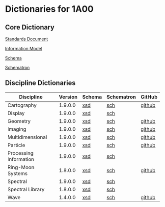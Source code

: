 # Dictionaries for 1A00

## Core Dictionary

[Standards Document](https://pds.nasa.gov/datastandards/documents/sr/v1/StdRef_1.10.0.pdf)

[Information Model](https://pds.nasa.gov/datastandards/documents/im/current/index_1A00.html)

[Schema](https://pds.nasa.gov/datastandards/schema/released/pds/v1/PDS4_PDS_1A00.xsd)

[Schematron](https://pds.nasa.gov/datastandards/schema/released/pds/v1/PDS4_PDS_1A00.sch)

## Discipline Dictionaries

|Discipline|Version|Schema|Schematron|GitHub
|-|-|-|-|-|
|Cartography|1.9.0.0|[xsd](https://pds.nasa.gov/datastandards/schema/released/cart/v1/PDS4_CART_1900.xsd)|[sch](https://pds.nasa.gov/datastandards/schema/released/cart/v1/PDS4_CART_1900.sch)|[github](https://github.com/nasa-pds-data-dictionaries/ldd-cart)|
|Display|1.9.0.0|[xsd](https://pds.nasa.gov/datastandards/schema/released/disp/v1/PDS4_DISP_1900.xsd)|[sch](https://pds.nasa.gov/datastandards/schema/released/disp/v1/PDS4_DISP_1900.sch)|
|Geometry|1.9.0.0|[xsd](https://pds.nasa.gov/datastandards/schema/released/geom/v1/PDS4_GEOM_1900_1510.xsd)|[sch](https://pds.nasa.gov/datastandards/schema/released/geom/v1/PDS4_GEOM_1900_1510.sch)|[github](https://github.com/nasa-pds-data-dictionaries/ldd-geom)|
|Imaging|1.9.0.0|[xsd](https://pds.nasa.gov/datastandards/schema/released/img/v1/PDS4_IMG_1900.xsd)|[sch](https://pds.nasa.gov/datastandards/schema/released/img/v1/PDS4_IMG_1900.sch)|[github](https://github.com/nasa-pds-data-dictionaries/ldd-imaging)|
|Multidimensional|1.9.0.0|[xsd](https://pds.nasa.gov/datastandards/schema/released/mission/multi/v1/PDS4_MULTI_1900_1000.xsd)|[sch](https://pds.nasa.gov/datastandards/schema/released/mission/multi/v1/PDS4_MULTI_1900_1000.sch)|[github](https://github.com/nasa-pds-data-dictionaries/ldd-multi)|
|Particle|1.9.0.0|[xsd](https://pds.nasa.gov/datastandards/schema/released/particle/v1/PDS4_PARTICLE_1900_1100.xsd)|[sch](https://pds.nasa.gov/datastandards/schema/released/particle/v1/PDS4_PARTICLE_1900_1100.sch)|[github](https://github.com/nasa-pds-data-dictionaries/ldd-particle)|
|Processing Information|1.9.0.0|[xsd](https://pds.nasa.gov/datastandards/schema/released/proc/v1/PDS4_PROC_1900.xsd)|[sch](https://pds.nasa.gov/datastandards/schema/released/proc/v1/PDS4_PROC_1900.sch)|
|Ring-Moon Systems|1.8.0.0|[xsd](https://pds.nasa.gov/datastandards/schema/released/rings/v1/PDS4_RINGS_1800_1500.xsd)|[sch](https://pds.nasa.gov/datastandards/schema/released/rings/v1/PDS4_RINGS_1800_1500.sch)|[github](https://github.com/nasa-pds-data-dictionaries/ldd-rings)|
|Spectral|1.9.0.0|[xsd](https://pds.nasa.gov/datastandards/schema/released/sp/v1/PDS4_SP_1900_1100.xsd)|[sch](https://pds.nasa.gov/datastandards/schema/released/sp/v1/PDS4_SP_1900_1100.sch)|
|Spectral Library|1.8.0.0|[xsd](https://pds.nasa.gov/datastandards/schema/released/speclib/v1/PDS4_SPECLIB_1000.xsd)|[sch](https://pds.nasa.gov/datastandards/schema/released/speclib/v1/PDS4_SPECLIB_1000.sch)|
|Wave|1.4.0.0|[xsd](https://pds.nasa.gov/datastandards/schema/released/wave/v1/PDS4_WAVE_1000.xsd)|[sch](https://pds.nasa.gov/datastandards/schema/released/wave/v1/PDS4_WAVE_1000.sch)|[github](https://github.com/nasa-pds-data-dictionaries/ldd-wave)|
